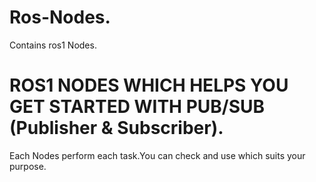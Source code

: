# Ros-Nodes.
Contains ros1 Nodes.

# ROS1 NODES WHICH HELPS YOU GET STARTED WITH PUB/SUB (Publisher & Subscriber).

Each Nodes perform each task.You can check and use which suits your purpose.
